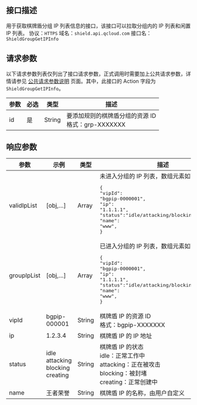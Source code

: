 ## 接口描述
用于获取棋牌盾分组 IP 列表信息的接口，该接口可以拉取分组内的 IP 列表和闲置 IP 列表。
协议：`HTTPS`
域名：`shield.api.qcloud.com`
接口名：`ShieldGroupGetIPInfo`

## 请求参数
以下请求参数列表仅列出了接口请求参数，正式调用时需要加上公共请求参数，详情请参见 [公共请求参数说明](/document/api/213/6976) 页面。其中，此接口的 Action 字段为 `ShieldGroupGetIPInfo`。

| 参数      | 必选 | 类型    | 描述                                       |
| ------- | ---- | ------ | ---------------------------------------- |
| id  | 是   | String  | 要添加规则的棋牌盾分组的资源 ID</br>格式：grp-XXXXXXX |

## 响应参数

| 参数 | 示例 | 类型 | 描述 |
| --------- | ----------- | ------- | ------------------ |
| validIpList | [obj,…] | Array  | 未进入分组的 IP 列表，数组元素如下：<pre>{</br>"vipId": "bgpip-0000001",</br>"ip": "1.1.1.1",</br>"status":"idle/attacking/blocking/creating",</br>"name": "www",</br>}</pre> |
| groupIpList | [obj,…] | Array  | 已进入分组的 IP 列表，数组元素如下：<pre>{</br>"vipId": "bgpip-0000001",</br>"ip": "1.1.1.1",</br>"status":"idle/attacking/blocking/creating",</br>"name": "www",</br>}</pre> |
| vipId  | bgpip-000001  | String | 棋牌盾 IP 的资源 ID</br>格式：bgpip-XXXXXXX |
| ip  | 1.2.3.4  | String | 棋牌盾 IP 的 IP 地址  |
| status | idle</br>attacking</br>blocking</br>creating | String | 棋牌盾 IP 的状态</br>idle：正常工作中</br>attacking：正在被攻击</br>blocking：被封堵</br>creating：正常创建中 |
| name  | 王者荣誉  | String | 棋牌盾 IP 的名称，由用户自定义 |